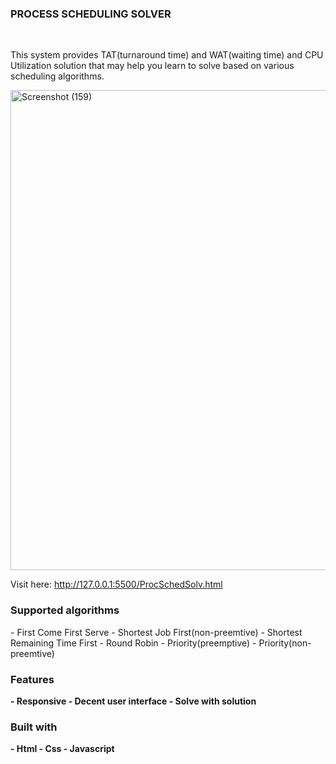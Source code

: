 <h3><strong>PROCESS SCHEDULING SOLVER</strong></h3><br>

<p>This system provides TAT(turnaround time) and WAT(waiting time) and CPU Utilization solution that may help you learn to solve based on various scheduling algorithms.</p>

<img width="1366" height="768" alt="Screenshot (159)" src="https://github.com/user-attachments/assets/d529bdf2-2be5-495b-9028-4187db5fea1a" />


Visit here: http://127.0.0.1:5500/ProcSchedSolv.html

<h3><strong>Supported algorithms</strong></h3>
 - First Come First Serve
 - Shortest Job First(non-preemtive)
 - Shortest Remaining Time First
 - Round Robin
 - Priority(preemptive)
 - Priority(non-preemtive)

<h3><strong>Features<strong></h3>
 - Responsive
 - Decent user interface
 - Solve with solution

<h3><strong>Built with<strong></h3>
 - Html
 - Css
 - Javascript
